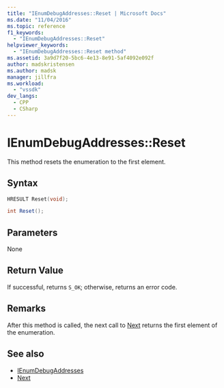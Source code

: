 ```yaml
---
title: "IEnumDebugAddresses::Reset | Microsoft Docs"
ms.date: "11/04/2016"
ms.topic: reference
f1_keywords:
  - "IEnumDebugAddresses::Reset"
helpviewer_keywords:
  - "IEnumDebugAddresses::Reset method"
ms.assetid: 3a9d7f20-5bc6-4e13-8e91-5af4092e092f
author: madskristensen
ms.author: madsk
manager: jillfra
ms.workload:
  - "vssdk"
dev_langs:
  - CPP
  - CSharp
---
```

# IEnumDebugAddresses::Reset
This method resets the enumeration to the first element.

## Syntax

```cpp
HRESULT Reset(void);
```

```csharp
int Reset();
```

## Parameters
 None

## Return Value
 If successful, returns `S_OK`; otherwise, returns an error code.

## Remarks
 After this method is called, the next call to [Next](../../../extensibility/debugger/reference/ienumdebugaddresses-next.md) returns the first element of the enumeration.

## See also
- [IEnumDebugAddresses](../../../extensibility/debugger/reference/ienumdebugaddresses.md)
- [Next](../../../extensibility/debugger/reference/ienumdebugaddresses-next.md)